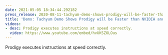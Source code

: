 ```yaml
---
date: 2021-05-05 18:34:44.292182
press_release: 2020-08-11-tachyum-demo-shows-prodigy-will-be-faster-than-nvidia-and-intel-chips
title: 'Demo: Tachyum Demo Shows Prodigy will be Faster than NVIDIA and Intel Chips'
videos:
- desc: Prodigy executes instructions at speed correctly.
  video: https://www.youtube.com/embed/hvUKSZOLOus
---
```


Prodigy executes instructions at speed correctly.